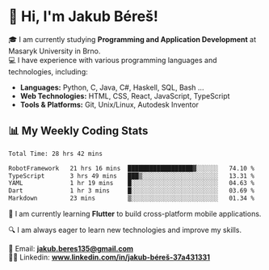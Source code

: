 # 👋 Hi, I'm Jakub Béreš!

🎓 I am currently studying **Programming and Application Development** at Masaryk University in Brno.  
💻 I have experience with various programming languages and technologies, including:  
   - **Languages:** Python, C, Java, C#, Haskell, SQL, Bash ...  
   - **Web Technologies:** HTML, CSS, React, JavaScript, TypeScript  
   - **Tools & Platforms:** Git, Unix/Linux, Autodesk Inventor

## 📊 My Weekly Coding Stats
<!--START_SECTION:waka-->

```txt
Total Time: 28 hrs 42 mins

RobotFramework   21 hrs 16 mins  ██████████████████▓░░░░░░   74.10 %
TypeScript       3 hrs 49 mins   ███▒░░░░░░░░░░░░░░░░░░░░░   13.31 %
YAML             1 hr 19 mins    █░░░░░░░░░░░░░░░░░░░░░░░░   04.63 %
Dart             1 hr 3 mins     █░░░░░░░░░░░░░░░░░░░░░░░░   03.69 %
Markdown         23 mins         ▒░░░░░░░░░░░░░░░░░░░░░░░░   01.34 %
```

<!--END_SECTION:waka-->

🚀 I am currently learning **Flutter** to build cross-platform mobile applications.  

🔍 I am always eager to learn new technologies and improve my skills.  

📩 Email:        **jakub.beres135@gmail.com**  
🧑‍💻 Linkedin:     **www.linkedin.com/in/jakub-béreš-37a431331**


